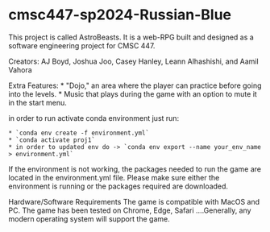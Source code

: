 # cmsc447-sp2024-Russian-Blue

This project is called AstroBeasts. It is a web-RPG built and designed as a software engineering project for CMSC 447.

Creators: AJ Boyd, Joshua Joo, Casey Hanley, Leann Alhashishi, and Aamil Vahora

Extra Features: 
    * "Dojo," an area where the player can practice before going into the levels.
    * Music that plays during the game with an option to mute it in the start menu.

in order to run activate conda environment just run: 

    * `conda env create -f environment.yml`
    * `conda activate proj1`
    * in order to updated env do -> `conda env export --name your_env_name > environment.yml`

If the environment is not working, the packages needed to run the game are located
in the environment.yml file. Please make sure either the environment is running or the packages required are downloaded.

Hardware/Software Requirements
The game is compatible with MacOS and PC. The game has been tested on Chrome, Edge, Safari ….Generally, any modern operating system will support the game. 

